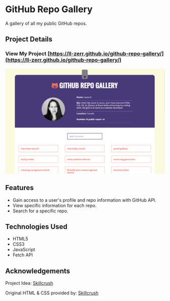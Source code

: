 # GitHub Repo Gallery

A gallery of all my public GitHub repos.

## Project Details

### View My Project [https://ll-zerr.github.io/github-repo-gallery/](https://ll-zerr.github.io/github-repo-gallery/)

![Screenshot](img/Screenshot%202023-grg2.png)

## Features

- Gain access to a user's profile and repo information with GitHub API.
- View specific information for each repo.
- Search for a specific repo.

## Technologies Used

- HTML5
- CSS3
- JavaScript
- Fetch API

## Acknowledgements

Project Idea: [Skillcrush](https://Skillcrush.com)

Original HTML & CSS provided by: [Skillcrush](https://Skillcrush.com)